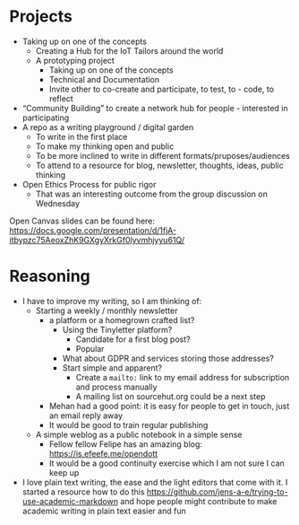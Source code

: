 # Projects

- Taking up on one of the concepts
    - Creating a Hub for the IoT Tailors around the world
    - A prototyping project
        - Taking up on one of the concepts
        - Technical and Documentation
        - Invite other to co-create and participate, to test, to - code, to reflect
- “Community Building” to create a network hub for people - interested in participating
- A repo as a writing playground / digital garden
    - To write in the first place
    - To make my thinking open and public
    - To be more inclined to write in different formats/pruposes/audiences
    - To attend to a resource for blog, newsletter, thoughts, ideas, public thinking
- Open Ethics Process for public rigor
    - That was an interesting outcome from the group discussion on Wednesday

Open Canvas slides can be found here: https://docs.google.com/presentation/d/1fjA-itbypzc75AeoxZhK9GXgyXrkGf0lyvmhjyyu61Q/

# Reasoning

- I have to improve my writing, so I am thinking of:
    - Starting a weekly / monthly newsletter
        - a platform or a homegrown crafted list?
            - Using the Tinyletter platform?
              - Candidate for a first blog post?
              - Popular
            - What about GDPR and services storing those addresses?
            - Start simple and apparent?
              - Create a `mailto:` link to my email address for subscription and process manually
              - A mailing list on sourcehut.org could be a next step
        - Mehan had a good point: it is easy for people to get in touch, just an email reply away
        - It would be good to train regular publishing
    - A simple weblog as a public notebook in a simple sense
        - Fellow fellow Felipe has an amazing blog: https://is.efeefe.me/opendott
        - It would be a good continuity exercise which I am not sure I can keep up
- I love plain text writing, the ease and the light editors that come with it. I started a resource how to do this https://github.com/jens-a-e/trying-to-use-academic-markdown and hope people might contribute to make academic writing in plain text easier and fun